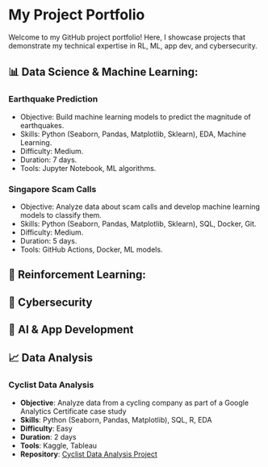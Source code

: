 # My Project Portfolio
Welcome to my GitHub project portfolio! Here, I showcase projects that demonstrate my technical expertise in RL, ML, app dev, and cybersecurity.

## 📊 Data Science & Machine Learning:
### Earthquake Prediction
- Objective: Build machine learning models to predict the magnitude of earthquakes.
- Skills: Python (Seaborn, Pandas, Matplotlib, Sklearn), EDA, Machine Learning.
- Difficulty: Medium.
- Duration: 7 days.
- Tools: Jupyter Notebook, ML algorithms.
### Singapore Scam Calls
- Objective: Analyze data about scam calls and develop machine learning models to classify them.
- Skills: Python (Seaborn, Pandas, Matplotlib, Sklearn), SQL, Docker, Git.
- Difficulty: Medium.
- Duration: 5 days.
- Tools: GitHub Actions, Docker, ML models.


## 🧠 Reinforcement Learning:

## 🔐 Cybersecurity

## 🤖 AI & App Development

## 📈 Data Analysis

### **Cyclist Data Analysis**
- **Objective**: Analyze data from a cycling company as part of a Google Analytics Certificate case study
- **Skills**: Python (Seaborn, Pandas, Matplotlib), SQL, R, EDA
- **Difficulty**: Easy
- **Duration**: 2 days
- **Tools**: Kaggle, Tableau
- **Repository**: [Cyclist Data Analysis Project](https://github.com/hongjinhao/cycle_casestudy)

<!--
**hongjinhao/hongjinhao** is a ✨ _special_ ✨ repository because its `README.md` (this file) appears on your GitHub profile.

Here are some ideas to get you started:

- 🔭 I’m currently working on ...
- 🌱 I’m currently learning ...
- 👯 I’m looking to collaborate on ...
- 🤔 I’m looking for help with ...
- 💬 Ask me about ...
- 📫 How to reach me: ...
- 😄 Pronouns: ...
- ⚡ Fun fact: ...
-->
